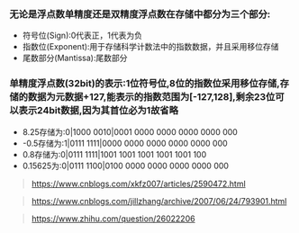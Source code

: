 ### 无论是浮点数单精度还是双精度浮点数在存储中都分为三个部分:

* 符号位(Sign):0代表正，1代表为负
* 指数位(Exponent):用于存储科学计数法中的指数数据，并且采用移位存储
* 尾数部分(Mantissa):尾数部分

### 单精度浮点数(32bit)的表示:1位符号位,8位的指数位采用移位存储,存储的数据为元数据+127,能表示的指数范围为[-127,128],剩余23位可以表示24bit数据,因为其首位必为1故省略

* 8.25存储为:0|1000 0010|0001 0000 0000 0000 0000 000
* -0.5存储为:1|0111 1111|0000 0000 0000 0000 0000 000
* 0.8存储为:0|0111 1111|1001 1001 1001 1001 1001 100
* 0.15625为:0|0111 1100|0100 0000 0000 0000 0000 000

> https://www.cnblogs.com/xkfz007/articles/2590472.html

> https://www.cnblogs.com/jillzhang/archive/2007/06/24/793901.html

> https://www.zhihu.com/question/26022206
